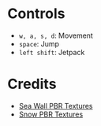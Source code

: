 # Controls
- `w, a, s, d`: Movement
- `space`: Jump
- `left shift`: Jetpack

# Credits
- [Sea Wall PBR Textures](https://www.textures.com/download/PBR1062/142881)
- [Snow PBR Textures](https://freepbr.com/materials/snow-packed-12/)